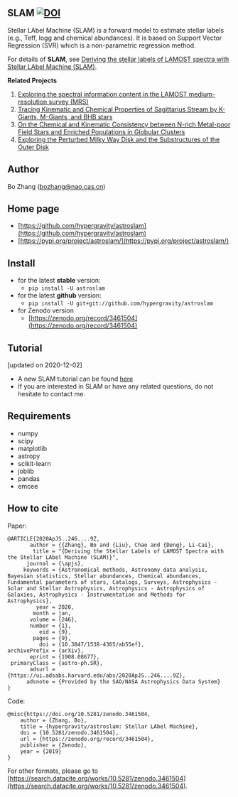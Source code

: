 ## SLAM [![DOI](https://zenodo.org/badge/161135292.svg)](https://zenodo.org/badge/latestdoi/161135292)

Stellar LAbel Machine (SLAM) is a forward model to estimate stellar labels (e.g., Teff, logg and chemical abundances).
It is based on Support Vector Regression (SVR) which is a non-parametric regression method.

For details of **SLAM**, see [Deriving the stellar labels of LAMOST spectra with Stellar LAbel Machine (SLAM)](https://ui.adsabs.harvard.edu/abs/2020ApJS..246....9Z/abstract).

**Related Projects**
1. [Exploring the spectral information content in the LAMOST medium-resolution survey (MRS)](https://ui.adsabs.harvard.edu/abs/2020RAA....20...51Z/abstract) 
2. [Tracing Kinematic and Chemical Properties of Sagittarius Stream by K-Giants, M-Giants, and BHB stars](https://ui.adsabs.harvard.edu/abs/2019ApJ...886..154Y/abstract)
3. [On the Chemical and Kinematic Consistency between N-rich Metal-poor Field Stars and Enriched Populations in Globular Clusters](https://ui.adsabs.harvard.edu/abs/2020ApJ...891...28T/abstract)
4. [Exploring the Perturbed Milky Way Disk and the Substructures of the Outer Disk](https://ui.adsabs.harvard.edu/abs/2020ApJ...905....6X/abstract)

## Author

Bo Zhang (bozhang@nao.cas.cn)

## Home page

- [https://github.com/hypergravity/astroslam](https://github.com/hypergravity/astroslam)
- [https://pypi.org/project/astroslam/](https://pypi.org/project/astroslam/)

## Install
- for the latest **stable** version:
  - `pip install -U astroslam`
- for the latest **github** version:
  - `pip install -U git+git://github.com/hypergravity/astroslam`
- for Zenodo version
  - [https://zenodo.org/record/3461504](https://zenodo.org/record/3461504)

## Tutorial
[updated on 2020-12-02]
- A new SLAM tutorial can be found [here](https://nbviewer.jupyter.org/github/hypergravity/spectroscopy/blob/main/stellar_parameters/demo_slam/demo_slam.ipynb)
- If you are interested in SLAM or have any related questions, do not hesitate to contact me.

## Requirements
- numpy
- scipy
- matplotlib
- astropy
- scikit-learn
- joblib
- pandas
- emcee

## How to cite
Paper:
```
@ARTICLE{2020ApJS..246....9Z,
       author = {{Zhang}, Bo and {Liu}, Chao and {Deng}, Li-Cai},
        title = "{Deriving the Stellar Labels of LAMOST Spectra with the Stellar LAbel Machine (SLAM)}",
      journal = {\apjs},
     keywords = {Astronomical methods, Astronomy data analysis, Bayesian statistics, Stellar abundances, Chemical abundances, Fundamental parameters of stars, Catalogs, Surveys, Astrophysics - Solar and Stellar Astrophysics, Astrophysics - Astrophysics of Galaxies, Astrophysics - Instrumentation and Methods for Astrophysics},
         year = 2020,
        month = jan,
       volume = {246},
       number = {1},
          eid = {9},
        pages = {9},
          doi = {10.3847/1538-4365/ab55ef},
archivePrefix = {arXiv},
       eprint = {1908.08677},
 primaryClass = {astro-ph.SR},
       adsurl = {https://ui.adsabs.harvard.edu/abs/2020ApJS..246....9Z},
      adsnote = {Provided by the SAO/NASA Astrophysics Data System}
}
```
Code:
```
@misc{https://doi.org/10.5281/zenodo.3461504,
    author = {Zhang, Bo},
    title = {hypergravity/astroslam: Stellar LAbel Machine},
    doi = {10.5281/zenodo.3461504},
    url = {https://zenodo.org/record/3461504},
    publisher = {Zenodo},
    year = {2019}
}
```

For other formats, please go to [https://search.datacite.org/works/10.5281/zenodo.3461504](https://search.datacite.org/works/10.5281/zenodo.3461504).
